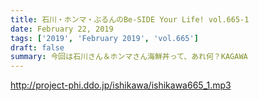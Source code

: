 ```yaml
---
title: 石川・ホンマ・ぶるんのBe-SIDE Your Life! vol.665-1
date: February 22, 2019
tags: ['2019', 'February 2019', 'vol.665']
draft: false
summary: 今回は石川さん＆ホンマさん海鮮丼って、あれ何？KAGAWA
---
```


http://project-phi.ddo.jp/ishikawa/ishikawa665_1.mp3